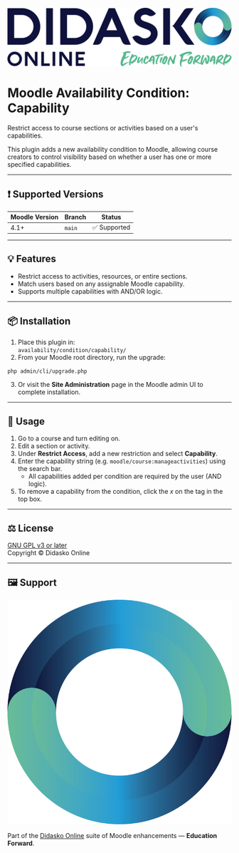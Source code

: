 ![Didasko Online Logo](https://raw.githubusercontent.com/didasko-online/moodle-availability_capability/main/pix/didasko-online-logo.png)

# Moodle Availability Condition: Capability

Restrict access to course sections or activities based on a user's capabilities.

This plugin adds a new availability condition to Moodle, allowing course creators to control visibility based on whether a user has one or more specified capabilities.

---

## ❗ Supported Versions

| Moodle Version | Branch       | Status        |
|----------------|--------------|----------------|
| 4.1+           | `main`       | ✅ Supported   |

---

## 💡 Features

- Restrict access to activities, resources, or entire sections.
- Match users based on any assignable Moodle capability.
- Supports multiple capabilities with AND/OR logic.

---

## 📦 Installation

1. Place this plugin in:  
   `availability/condition/capability/`
2. From your Moodle root directory, run the upgrade:
   
```bash
php admin/cli/upgrade.php
```

3. Or visit the **Site Administration** page in the Moodle admin UI to complete installation.

---

## 🧩 Usage

1. Go to a course and turn editing on.
2. Edit a section or activity.
3. Under **Restrict Access**, add a new restriction and select **Capability**.
4. Enter the capability string (e.g. `moodle/course:manageactivities`) using the search bar.
    * All capabilities added per condition are required by the user (AND logic).
5. To remove a capability from the condition, click the *x* on the tag in the top box.

---

## ⚖ License

[GNU GPL v3 or later](https://www.gnu.org/licenses/gpl-3.0.en.html)  
Copyright © Didasko Online

---

## 🖼 Support

![Didasko Icon](https://raw.githubusercontent.com/didasko-online/moodle-availability_capability/main/pix/didasko-online-icon.png)

Part of the [Didasko Online](https://didasko-online.com) suite of Moodle enhancements — **Education Forward**.
